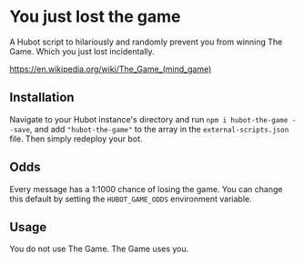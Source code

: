 # You just lost the game

A Hubot script to hilariously and randomly prevent you from winning The Game.
Which you just lost incidentally.

https://en.wikipedia.org/wiki/The_Game_(mind_game)

## Installation

Navigate to your Hubot instance's directory and run `npm i hubot-the-game --save`, and add `"hubot-the-game"` to the array in the `external-scripts.json` file. Then simply redeploy your bot.

## Odds

Every message has a 1:1000 chance of losing the game. You can change this default
by setting the `HUBOT_GAME_ODDS` environment variable.

## Usage

You do not use The Game. The Game uses you.
